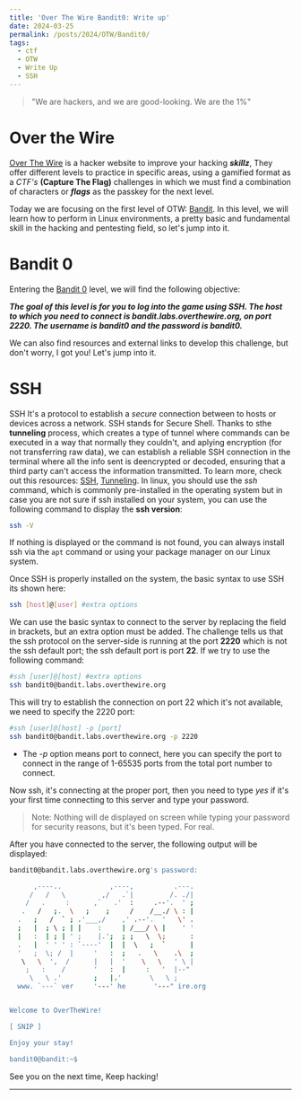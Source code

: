 ```yaml
---
title: 'Over The Wire Bandit0: Write up'
date: 2024-03-25
permalink: /posts/2024/OTW/Bandit0/
tags:
  - ctf
  - OTW
  - Write Up
  - SSH
---
```


> "We are hackers, and we are good-looking. We are the 1%"

Over the Wire
=====
[Over The Wire](https://overthewire.org/wargames/) is a hacker website to improve your hacking ***skillz***, They offer different levels to practice in specific areas, using a gamified format as a *CTF's* **(Capture The Flag)** challenges in which we must find a combination of characters or ***flags*** as the passkey for the next level.

Today we are focusing on the first level of OTW: [Bandit](https://overthewire.org/wargames/bandit/). In this level, we will learn how to perform in Linux environments, a pretty basic and fundamental skill in the hacking and pentesting field, so let's jump into it.

Bandit 0
======

Entering the [Bandit 0](https://overthewire.org/wargames/bandit/bandit0.html) level, we will find the following objective: 

***The goal of this level is for you to log into the game using SSH. The host to which you need to connect is bandit.labs.overthewire.org, on port 2220. The username is bandit0 and the password is bandit0.***

We can also find resources and external links to develop this challenge, but don't worry, I got you! Let's jump into it.

SSH
======
SSH It's a protocol to establish a *secure* connection between to hosts or devices across a network. SSH stands for Secure Shell. Thanks to sthe **tunneling** process, which creates a type of tunnel where commands can be executed in a way that normally they couldn't, and aplying encryption (for not transferring raw data), we can establish a reliable SSH connection in the terminal where all the info sent is deencrypted or decoded, ensuring that a third party can't access the information transmitted. To learn more, check out this resources: [SSH](https://www.cloudflare.com/learning/access-management/what-is-ssh/), [Tunneling](https://www.cloudflare.com/learning/network-layer/what-is-tunneling/). In linux, you should use the *ssh* command, which is commonly pre-installed in the operating system but in case you are not sure if ssh installed on your system, you can use the following command to display the **ssh version**:

```bash
ssh -V
```

If nothing is displayed or the command is not found, you can always install ssh via the ```apt``` command or using your package manager on our Linux system.

Once SSH is properly installed on the system, the basic syntax to use SSH its shown here:

```bash
ssh [host]@[user] #extra options
```

We can use the basic syntax to connect to the server by replacing the field in brackets, but an extra option must be added. The challenge tells us that the ssh protocol on the server-side is running at the port **2220** which is not the ssh default port; the ssh default port is port **22**. If we try to use the following command:

```bash
#ssh [user]@[host] #extra options
ssh bandit0@bandit.labs.overthewire.org
```
This will try to establish the connection on port 22 which it's not available, we need to specify the 2220 port:

```bash
#ssh [user]@[host] -p [port]
ssh bandit0@bandit.labs.overthewire.org -p 2220
```

- The *-p* option means port to connect, here you can specify the port to connect in the range of 1-65535 ports from the total port number to connect.

Now ssh, it's connecting at the proper port, then you need to type *yes* if it's your first time connecting to this server and type your password.

> Note: Nothing will de displayed on screen while typing your password for security reasons, but it's been typed. For real.

After you have connected to the server, the following output will be displayed:

```bash
bandit0@bandit.labs.overthewire.org's password: 

      ,----..            ,----,          .---.
     /   /   \         ,/   .`|         /. ./|
    /   .     :      ,`   .'  :     .--'.  ' ;
   .   /   ;.  \   ;    ;     /    /__./ \ : |
  .   ;   /  ` ; .'___,/    ,' .--'.  '   \' .
  ;   |  ; \ ; | |    :     | /___/ \ |    ' '
  |   :  | ; | ' ;    |.';  ; ;   \  \;      :
  .   |  ' ' ' : `----'  |  |  \   ;  `      |
  '   ;  \; /  |     '   :  ;   .   \    .\  ;
   \   \  ',  /      |   |  '    \   \   ' \ |
    ;   :    /       '   :  |     :   '  |--"
     \   \ .'        ;   |.'       \   \ ;
  www. `---` ver     '---' he       '---" ire.org


Welcome to OverTheWire!

[ SNIP ]

Enjoy your stay!

bandit0@bandit:~$
```

See you on the next time, Keep hacking!

------
